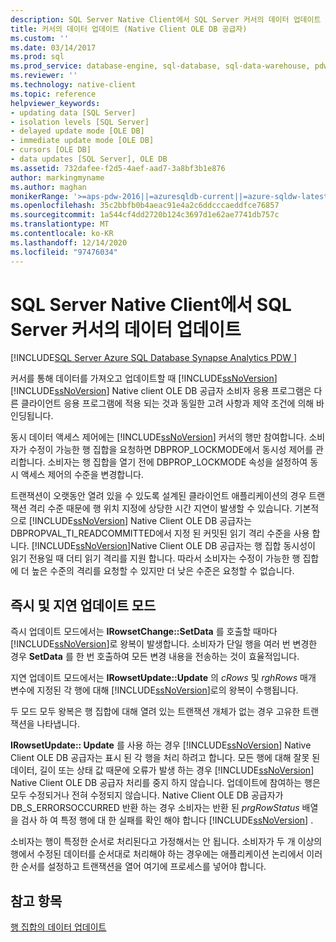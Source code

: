 ```yaml
---
description: SQL Server Native Client에서 SQL Server 커서의 데이터 업데이트
title: 커서의 데이터 업데이트 (Native Client OLE DB 공급자)
ms.custom: ''
ms.date: 03/14/2017
ms.prod: sql
ms.prod_service: database-engine, sql-database, sql-data-warehouse, pdw
ms.reviewer: ''
ms.technology: native-client
ms.topic: reference
helpviewer_keywords:
- updating data [SQL Server]
- isolation levels [SQL Server]
- delayed update mode [OLE DB]
- immediate update mode [OLE DB]
- cursors [OLE DB]
- data updates [SQL Server], OLE DB
ms.assetid: 732dafee-f2d5-4aef-aad7-3a8bf3b1e876
author: markingmyname
ms.author: maghan
monikerRange: '>=aps-pdw-2016||=azuresqldb-current||=azure-sqldw-latest||>=sql-server-2016||>=sql-server-linux-2017||=azuresqldb-mi-current'
ms.openlocfilehash: 35c2bbfb0b4aeac91e4a2c6ddcccaeddfce76857
ms.sourcegitcommit: 1a544cf4dd2720b124c3697d1e62ae7741db757c
ms.translationtype: MT
ms.contentlocale: ko-KR
ms.lasthandoff: 12/14/2020
ms.locfileid: "97476034"
---
```

# <a name="updating-data-in-sql-server-cursors-in-sql-server-native-client"></a>SQL Server Native Client에서 SQL Server 커서의 데이터 업데이트
[!INCLUDE[SQL Server Azure SQL Database Synapse Analytics PDW ](../../includes/applies-to-version/sql-asdb-asdbmi-asa-pdw.md)]

  커서를 통해 데이터를 가져오고 업데이트할 때 [!INCLUDE[ssNoVersion](../../includes/ssnoversion-md.md)] [!INCLUDE[ssNoVersion](../../includes/ssnoversion-md.md)] Native client OLE DB 공급자 소비자 응용 프로그램은 다른 클라이언트 응용 프로그램에 적용 되는 것과 동일한 고려 사항과 제약 조건에 의해 바인딩됩니다.  
  
 동시 데이터 액세스 제어에는 [!INCLUDE[ssNoVersion](../../includes/ssnoversion-md.md)] 커서의 행만 참여합니다. 소비자가 수정이 가능한 행 집합을 요청하면 DBPROP_LOCKMODE에서 동시성 제어를 관리합니다. 소비자는 행 집합을 열기 전에 DBPROP_LOCKMODE 속성을 설정하여 동시 액세스 제어의 수준을 변경합니다.  
  
 트랜잭션이 오랫동안 열려 있을 수 있도록 설계된 클라이언트 애플리케이션의 경우 트랜잭션 격리 수준 때문에 행 위치 지정에 상당한 시간 지연이 발생할 수 있습니다. 기본적으로 [!INCLUDE[ssNoVersion](../../includes/ssnoversion-md.md)] Native Client OLE DB 공급자는 DBPROPVAL_TI_READCOMMITTED에서 지정 된 커밋된 읽기 격리 수준을 사용 합니다. [!INCLUDE[ssNoVersion](../../includes/ssnoversion-md.md)]Native Client OLE DB 공급자는 행 집합 동시성이 읽기 전용일 때 더티 읽기 격리를 지원 합니다. 따라서 소비자는 수정이 가능한 행 집합에 더 높은 수준의 격리를 요청할 수 있지만 더 낮은 수준은 요청할 수 없습니다.  
  
## <a name="immediate-and-delayed-update-modes"></a>즉시 및 지연 업데이트 모드  
 즉시 업데이트 모드에서는 **IRowsetChange::SetData** 를 호출할 때마다 [!INCLUDE[ssNoVersion](../../includes/ssnoversion-md.md)]로 왕복이 발생합니다. 소비자가 단일 행을 여러 번 변경한 경우 **SetData** 를 한 번 호출하여 모든 변경 내용을 전송하는 것이 효율적입니다.  
  
 지연 업데이트 모드에서는 **IRowsetUpdate::Update** 의 *cRows* 및 *rghRows* 매개 변수에 지정된 각 행에 대해 [!INCLUDE[ssNoVersion](../../includes/ssnoversion-md.md)]로의 왕복이 수행됩니다.  
  
 두 모드 모두 왕복은 행 집합에 대해 열려 있는 트랜잭션 개체가 없는 경우 고유한 트랜잭션을 나타냅니다.  
  
 **IRowsetUpdate:: Update** 를 사용 하는 경우 [!INCLUDE[ssNoVersion](../../includes/ssnoversion-md.md)] Native Client OLE DB 공급자는 표시 된 각 행을 처리 하려고 합니다. 모든 행에 대해 잘못 된 데이터, 길이 또는 상태 값 때문에 오류가 발생 하는 경우 [!INCLUDE[ssNoVersion](../../includes/ssnoversion-md.md)] Native Client OLE DB 공급자 처리를 중지 하지 않습니다. 업데이트에 참여하는 행은 모두 수정되거나 전혀 수정되지 않습니다. Native Client OLE DB 공급자가 DB_S_ERRORSOCCURRED 반환 하는 경우 소비자는 반환 된 *prgRowStatus* 배열을 검사 하 여 특정 행에 대 한 실패를 확인 해야 합니다 [!INCLUDE[ssNoVersion](../../includes/ssnoversion-md.md)] .  
  
 소비자는 행이 특정한 순서로 처리된다고 가정해서는 안 됩니다. 소비자가 두 개 이상의 행에서 수정된 데이터를 순서대로 처리해야 하는 경우에는 애플리케이션 논리에서 이러한 순서를 설정하고 트랜잭션을 열어 여기에 프로세스를 넣어야 합니다.  
  
## <a name="see-also"></a>참고 항목  
 [행 집합의 데이터 업데이트](../../relational-databases/native-client-ole-db-rowsets/updating-data-in-rowsets.md)  
  
  
